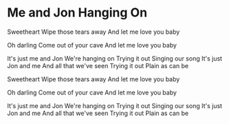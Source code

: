 # Me and Jon Hanging On

Sweetheart
Wipe those tears away
And let me love you baby

Oh darling
Come out of your cave
And let me love you baby

It's just me and Jon
We're hanging on
Trying it out
Singing our song
It's just Jon and me
And all that we've seen
Trying it out
Plain as can be

Sweetheart
Wipe those tears away
And let me love you baby

Oh darling
Come out of your cave
And let me love you baby

It's just me and Jon
We're hanging on
Trying it out
Singing our song
It's just Jon and me
And all that we've seen
Trying it out
Plain as can be
